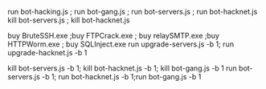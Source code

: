 run bot-hacking.js ; run bot-gang.js ; run bot-servers.js ; run bot-hacknet.js
kill bot-servers.js ; kill bot-hacknet.js 

buy BruteSSH.exe ;buy FTPCrack.exe ; buy relaySMTP.exe ;buy HTTPWorm.exe ; buy SQLInject.exe
run upgrade-servers.js -b 1; run upgrade-hacknet.js -b 1

kill bot-servers.js -b 1; kill bot-hacknet.js -b 1; kill bot-gang.js -b 1
run bot-servers.js -b 1; run bot-hacknet.js -b 1;run bot-gang.js -b 1